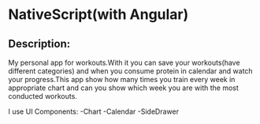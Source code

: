 # NativeScript(with Angular) 

## Description:
My personal app for workouts.With it you can save your workouts(have different categories) and when you consume protein in calendar and watch your progress.This app show how many times you train every week in appropriate chart and can you show which week you are with the most conducted workouts. 

I use  UI Components:
 -Chart
 -Calendar
 -SideDrawer
